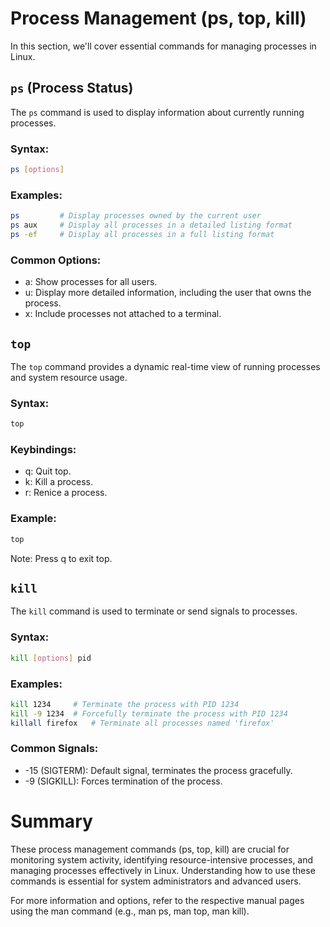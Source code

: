 # Process Management (ps, top, kill)

In this section, we'll cover essential commands for managing processes in Linux.

## `ps` (Process Status)

The `ps` command is used to display information about currently running processes.

### Syntax:
```bash
ps [options]
```

### Examples:
```bash
ps         # Display processes owned by the current user
ps aux     # Display all processes in a detailed listing format
ps -ef     # Display all processes in a full listing format
```

### Common Options:
- a: Show processes for all users.
- u: Display more detailed information, including the user that owns the process.
- x: Include processes not attached to a terminal.

## `top`
The `top` command provides a dynamic real-time view of running processes and system resource usage.

### Syntax:
```bash
top
```

### Keybindings:
- q: Quit top.
- k: Kill a process.
- r: Renice a process.

### Example:
```bash
top
```
Note: Press q to exit top.

## `kill`
The `kill` command is used to terminate or send signals to processes.

### Syntax:
```bash
kill [options] pid
```

### Examples:
```bash
kill 1234     # Terminate the process with PID 1234
kill -9 1234  # Forcefully terminate the process with PID 1234
killall firefox   # Terminate all processes named 'firefox'
```

### Common Signals:
- -15 (SIGTERM): Default signal, terminates the process gracefully.
- -9 (SIGKILL): Forces termination of the process.

# Summary
These process management commands (ps, top, kill) are crucial for monitoring system activity, identifying resource-intensive processes, and managing processes effectively in Linux. Understanding how to use these commands is essential for system administrators and advanced users.

For more information and options, refer to the respective manual pages using the man command (e.g., man ps, man top, man kill).
